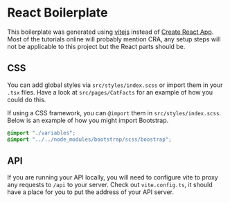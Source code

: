 # React Boilerplate

This boilerplate was generated using [vitejs](https://vitejs.dev/) instead of [Create React App](https://create-react-app.dev/). Most of the tutorials online will probably mention CRA, any setup steps will not be applicable to this project but the React parts should be.

## CSS

You can add global styles via `src/styles/index.scss` or import them in your `.tsx` files. Have a look at `src/pages/CatFacts` for an example of how you could do this.

If using a CSS framework, you can `@import` them in `src/styles/index.scss`. Below is an example of how you might import Bootstrap.

```scss
@import "./variables";
@import "../../node_modules/bootstrap/scss/boostrap";
```

## API

If you are running your API locally, you will need to configure vite to proxy any requests to `/api` to your server. Check out `vite.config.ts`, it should have a place for you to put the address of your API server.
